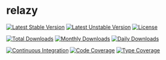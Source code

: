relazy
======

[![Latest Stable Version](https://poser.pugx.org/nucleos/relazy/v/stable)](https://packagist.org/packages/nucleos/relazy)
[![Latest Unstable Version](https://poser.pugx.org/nucleos/relazy/v/unstable)](https://packagist.org/packages/nucleos/relazy)
[![License](https://poser.pugx.org/nucleos/relazy/license)](LICENSE.md)

[![Total Downloads](https://poser.pugx.org/nucleos/relazy/downloads)](https://packagist.org/packages/nucleos/relazy)
[![Monthly Downloads](https://poser.pugx.org/nucleos/relazy/d/monthly)](https://packagist.org/packages/nucleos/relazy)
[![Daily Downloads](https://poser.pugx.org/nucleos/relazy/d/daily)](https://packagist.org/packages/nucleos/relazy)

[![Continuous Integration](https://github.com/nucleos/relazy/workflows/Continuous%20Integration/badge.svg?event=push)](https://github.com/nucleos/relazy/actions?query=workflow%3A"Continuous+Integration"+event%3Apush)
[![Code Coverage](https://codecov.io/gh/nucleos/relazy/graph/badge.svg)](https://codecov.io/gh/nucleos/relazy)
[![Type Coverage](https://shepherd.dev/github/nucleos/relazy/coverage.svg)](https://shepherd.dev/github/nucleos/relazy)
